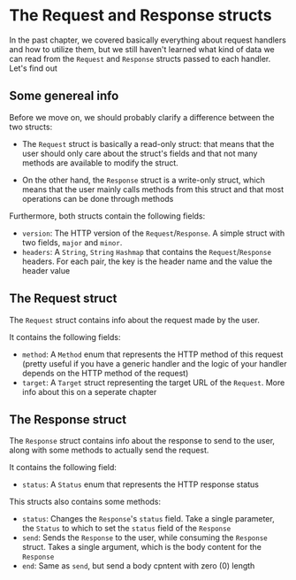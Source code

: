 # The Request and Response structs

In the past chapter, we covered basically everything about request handlers and how to utilize them, but we still haven't learned what kind of data we can read from the `Request` and `Response` structs passed to each handler. Let's find out

## Some genereal info

Before we move on, we should probably clarify a difference between the two structs:

- The `Request` struct is basically a read-only struct: that means that the user should only care about the struct's fields and that not many methods are available to modify the struct.

- On the other hand, the `Response` struct is a write-only struct, which means that the user mainly calls methods from this struct and that most operations can be done through methods

Furthermore, both structs contain the following fields:

- `version`: The HTTP version of the `Request`/`Response`. A simple struct with two fields, `major` and `minor`.
- `headers`: A `String`, `String` `Hashmap` that contains the `Request`/`Response` headers. For each pair, the key is the header name and the value the header value

## The Request struct

The `Request` struct contains info about the request made by the user.

It contains the following fields:

- `method`: A `Method` enum that represents the HTTP method of this request (pretty useful if you have a generic handler and the logic of your handler depends on the HTTP method of the request)
- `target`: A `Target` struct representing the target URL of the `Request`. More info about this on a seperate chapter

## The Response struct

The `Response` struct contains info about the response to send to the user, along with some methods to actually send the request.

It contains the following field:

- `status`: A `Status` enum that represents the HTTP response status

This structs also contains some methods:

- `status`: Changes the `Response`'s `status` field. Take a single parameter, the `Status` to which to set the `status` field of the `Response`
- `send`: Sends the `Response` to the user, while consuming the `Response` struct. Takes a single argument, which is the body content for the `Response`
- `end`: Same as `send`, but send a body cpntent with zero (0) length
